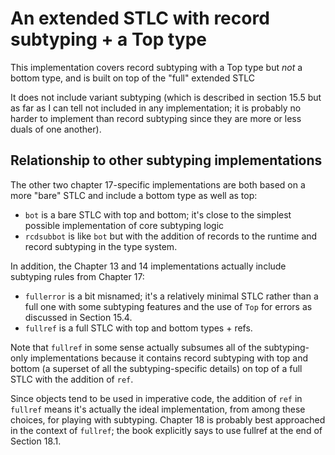 # An extended STLC with record subtyping + a Top type

This implementation covers record subtyping with a Top type but *not* a bottom
type, and is built on top of the "full" extended STLC

It does not include variant subtyping (which is described in section
15.5 but as far as I can tell not included in any implementation; it
is probably no harder to implement than record subtyping since they are
more or less duals of one another).

## Relationship to other subtyping implementations

The other two chapter 17-specific implementations are both based on a more
"bare" STLC and include a bottom type as well as top:
- `bot` is a bare STLC with top and bottom; it's close to the simplest
  possible implementation of core subtyping logic
- `rcdsubbot` is like `bot` but with the addition of records to the runtime
  and record subtyping in the type system.

In addition, the Chapter 13 and 14 implementations actually include subtyping
rules from Chapter 17:
- `fullerror` is a bit misnamed; it's a relatively minimal STLC rather than
  a full one with some subtyping features and the use of `Top` for errors
  as discussed in Section 15.4.
- `fullref` is a full STLC with top and bottom types + refs.

Note that `fullref` in some sense actually subsumes all of the subtyping-only
implementations because it contains record subtyping with top and bottom (a
superset of all the subtyping-specific details) on top of a full STLC
with the addition of `ref`.

Since objects tend to be used in imperative code, the addition of `ref`
in `fullref` means it's actually the ideal implementation, from among
these choices, for playing with subtyping. Chapter 18 is probably best
approached in the context of `fullref`; the book explicitly says to
use fullref at the end of Section 18.1.

